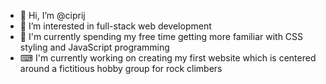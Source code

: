 - 👋 Hi, I’m @ciprij
- 👀 I’m interested in full-stack web development
- 🌱 I'm currently spending my free time getting more familiar with CSS styling and JavaScript programming
- ⌨ I'm currently working on creating my first website which is centered around a fictitious hobby group for rock climbers

<!---
ciprij/ciprij is a ✨ special ✨ repository because its `README.md` (this file) appears on your GitHub profile.
You can click the Preview link to take a look at your changes.
--->
